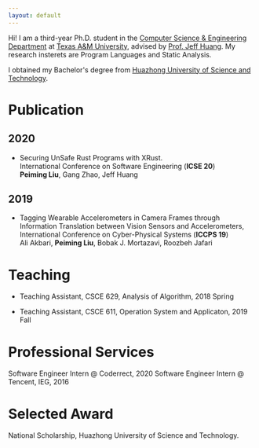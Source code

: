 ```yaml
---
layout: default
---
```


Hi! I am a third-year Ph.D. student in the 
[Computer Science & Engineering Department](https://engineering.tamu.edu/cse/index.html) at 
[Texas A&M University](https://www.tamu.edu/), advised by 
[Prof. Jeff Huang](https://parasol.tamu.edu/~jeff/).
My research insterets are Program Languages and Static Analysis.

I obtained my Bachelor's degree from 
[Huazhong University of Science and Technology](http://english.hust.edu.cn/).

# Publication

## 2020
*   Securing UnSafe Rust Programs with XRust.  
International Conference on Software Engineering (**ICSE 20**)  
**Peiming Liu**, Gang Zhao, Jeff Huang

## 2019
* Tagging Wearable Accelerometers in Camera Frames through Information Translation between Vision Sensors and Accelerometers, International Conference on Cyber-Physical Systems (**ICCPS 19**)  
Ali Akbari, **Peiming Liu**, Bobak J. Mortazavi, Roozbeh Jafari

# Teaching

* Teaching Assistant, CSCE 629, Analysis of Algorithm, 2018 Spring

* Teaching Assistant, CSCE 611, Operation System and Applicaton, 2019 Fall

# Professional Services

Software Engineer Intern @ Coderrect, 2020
Software Engineer Intern @ Tencent, IEG, 2016

# Selected Award

National Scholarship, Huazhong University of Science and Technology.
